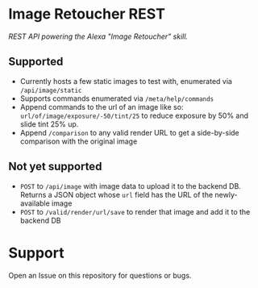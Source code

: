 # Image Retoucher REST
_REST API powering the Alexa "Image Retoucher" skill._

## Supported
* Currently hosts a few static images to test with, enumerated via `/api/image/static`
* Supports commands enumerated via `/meta/help/commands`
* Append commands to the url of an image like so: `url/of/image/exposure/-50/tint/25` to reduce exposure by 50% and slide tint 25% up.
* Append `/comparison` to any valid render URL to get a side-by-side comparison with the original image

## Not yet supported
* `POST` to `/api/image` with image data to upload it to the backend DB. Returns a JSON object whose `url` field has the URL of the newly-available image
* `POST` to `/valid/render/url/save` to render that image and add it to the backend DB

# Support
Open an Issue on this repository for questions or bugs.